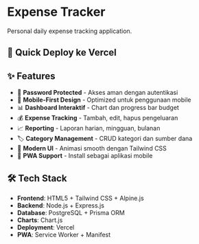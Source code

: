 # Expense Tracker

Personal daily expense tracking application.

## 🚀 Quick Deploy ke Vercel


## ✨ Features

- 🔐 **Password Protected** - Akses aman dengan autentikasi
- 📱 **Mobile-First Design** - Optimized untuk penggunaan mobile
- 📊 **Dashboard Interaktif** - Chart dan progress bar budget
- 💰 **Expense Tracking** - Tambah, edit, hapus pengeluaran
- 📈 **Reporting** - Laporan harian, mingguan, bulanan
- 🏷️ **Category Management** - CRUD kategori dan sumber dana
- 🎨 **Modern UI** - Animasi smooth dengan Tailwind CSS
- 📱 **PWA Support** - Install sebagai aplikasi mobile

## 🛠️ Tech Stack

- **Frontend**: HTML5 + Tailwind CSS + Alpine.js
- **Backend**: Node.js + Express.js
- **Database**: PostgreSQL + Prisma ORM
- **Charts**: Chart.js
- **Deployment**: Vercel
- **PWA**: Service Worker + Manifest
